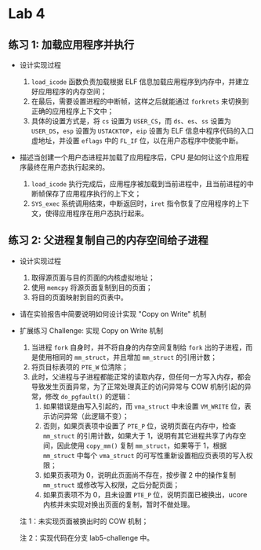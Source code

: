 # Lab 4

## 练习 1: 加载应用程序并执行

* 设计实现过程

    1. `load_icode` 函数负责加载根据 ELF 信息加载应用程序到内存中，并建立好应用程序的内存空间；
    2. 在最后，需要设置进程的中断帧，这样之后就能通过 `forkrets` 来切换到正确的应用程序上下文中；
    3. 具体的设置方式是，将 `cs` 设置为 `USER_CS`，而 `ds`、`es`、`ss` 设置为 `USER_DS`，`esp` 设置为 `USTACKTOP`，`eip` 设置为 ELF 信息中程序代码的入口虚地址，并设置 `eflags` 中的 `FL_IF` 位，以在用户态程序中使能中断。

* 描述当创建一个用户态进程并加载了应用程序后，CPU 是如何让这个应用程序最终在用户态执行起来的。

    1. `load_icode` 执行完成后，应用程序被加载到当前进程中，且当前进程的中断帧保存了应用程序执行的上下文；
    2. `SYS_exec` 系统调用结束，中断返回时，`iret` 指令恢复了应用程序的上下文，使得应用程序在用户态执行起来。

## 练习 2: 父进程复制自己的内存空间给子进程

* 设计实现过程

    1. 取得源页面与目的页面的内核虚拟地址；
    2. 使用 `memcpy` 将源页面复制到目的页面；
    3. 将目的页面映射到目的页表中。

* 请在实验报告中简要说明如何设计实现 "Copy on Write" 机制
* 扩展练习 Challenge: 实现 Copy on Write 机制

    1. 当进程 `fork` 自身时，并不将自身的内存空间复制给 `fork` 出的子进程，而是使用相同的 `mm_struct`，并且增加 `mm_struct` 的引用计数；
    2. 将页目标表项的 `PTE_W` 位清除；
    3. 此时，父进程与子进程都能正常的读取内存，但任何一方写入内存，都会导致发生页面异常，为了正常处理真正的访问异常与 COW 机制引起的异常，修改 `do_pgfault()` 的逻辑：
        1. 如果错误是由写入引起的，而 `vma_struct` 中未设置 `VM_WRITE` 位，表示访问异常（此逻辑不变）；
        2. 否则，如果页表项中设置了 `PTE_P` 位，说明页面在内存中，检查 `mm_struct` 的引用计数，如果大于 1，说明有其它进程共享了内存空间，因此使用 `copy_mm()` 复制 `mm_struct`，如果等于 1，根据 `mm_struct` 中每个 `vma_struct` 的可写性重新设置相应页表项的写入权限；
        3. 如果页表项为 0，说明此页面尚不存在，按步骤 2 中的操作复制 `mm_struct` 或修改写入权限，之后分配页面；
        4. 如果页表项不为 0，且未设置 `PTE_P` 位，说明页面已被换出，ucore 内核并未实现对换出页面的复制，暂时不做处理。

    注 1：未实现页面被换出时的 COW 机制；
    
    注 2：实现代码在分支 lab5-challenge 中。
